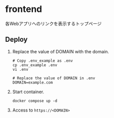 # frontend
各Webアプリへのリンクを表示するトップページ
## Deploy
1. Replace the value of DOMAIN with the domain.
    ```
    # Copy .env_example as .env
    cp .env_example .env
    vi .env
    ```
    ```
    # Replace the value of DOMAIN in .env
    DOMAIN=example.com
    ```
2. Start container.
    ```
    docker compose up -d
    ```
3. Access to `https://<DOMAIN>`